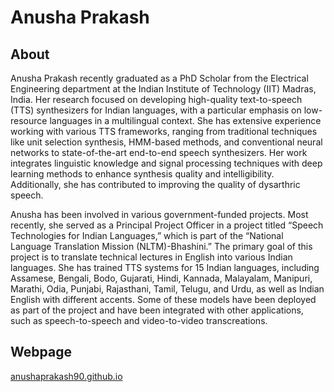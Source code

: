 # Anusha Prakash

## About
Anusha Prakash recently graduated as a PhD Scholar from the Electrical Engineering department at the Indian Institute of Technology (IIT) Madras, India. Her research focused on developing high-quality text-to-speech (TTS) synthesizers for Indian languages, with a particular emphasis on low-resource languages in a multilingual context. She has extensive experience working with various TTS frameworks, ranging from traditional techniques like unit selection synthesis, HMM-based methods, and conventional neural networks to state-of-the-art end-to-end speech synthesizers. Her work integrates linguistic knowledge and signal processing techniques with deep learning methods to enhance synthesis quality and intelligibility. Additionally, she has contributed to improving the quality of dysarthric speech.

Anusha has been involved in various government-funded projects. Most recently, she served as a Principal Project Officer in a project titled “Speech Technologies for Indian Languages,” which is part of the “National Language Translation Mission (NLTM)-Bhashini.” The primary goal of this project is to translate technical lectures in English into various Indian languages. She has trained TTS systems for 15 Indian languages, including Assamese, Bengali, Bodo, Gujarati, Hindi, Kannada, Malayalam, Manipuri, Marathi, Odia, Punjabi, Rajasthani, Tamil, Telugu, and Urdu, as well as Indian English with different accents. Some of these models have been deployed as part of the project and have been integrated with other applications, such as speech-to-speech and video-to-video transcreations.

## Webpage
[anushaprakash90.github.io](https://anushaprakash90.github.io/)

